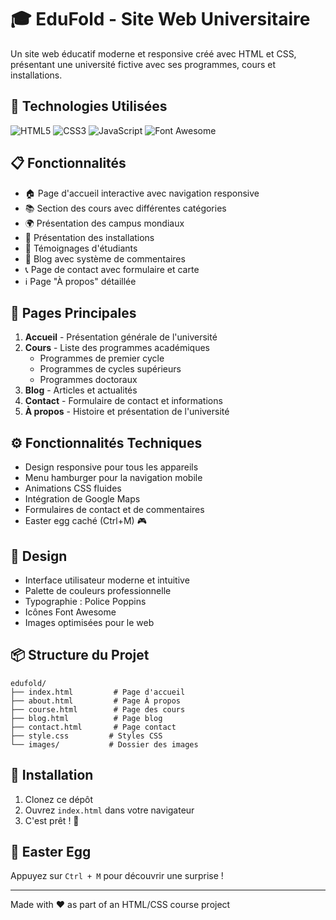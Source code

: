 # 🎓 EduFold - Site Web Universitaire

Un site web éducatif moderne et responsive créé avec HTML et CSS, présentant une université fictive avec ses programmes, cours et installations.

## 🚀 Technologies Utilisées

![HTML5](https://img.shields.io/badge/HTML5-E34F26?style=for-the-badge&logo=html5&logoColor=white)
![CSS3](https://img.shields.io/badge/CSS3-1572B6?style=for-the-badge&logo=css3&logoColor=white)
![JavaScript](https://img.shields.io/badge/JavaScript-F7DF1E?style=for-the-badge&logo=javascript&logoColor=black)
![Font Awesome](https://img.shields.io/badge/Font_Awesome-339AF0?style=for-the-badge&logo=fontawesome&logoColor=white)

## 📋 Fonctionnalités

- 🏠 Page d'accueil interactive avec navigation responsive
- 📚 Section des cours avec différentes catégories
- 🌍 Présentation des campus mondiaux
- 🏫 Présentation des installations
- 👥 Témoignages d'étudiants
- 📝 Blog avec système de commentaires
- 📞 Page de contact avec formulaire et carte
- ℹ️ Page "À propos" détaillée

## 🎯 Pages Principales

1. **Accueil** - Présentation générale de l'université
2. **Cours** - Liste des programmes académiques
   - Programmes de premier cycle
   - Programmes de cycles supérieurs
   - Programmes doctoraux
3. **Blog** - Articles et actualités
4. **Contact** - Formulaire de contact et informations
5. **À propos** - Histoire et présentation de l'université

## ⚙️ Fonctionnalités Techniques

- Design responsive pour tous les appareils
- Menu hamburger pour la navigation mobile
- Animations CSS fluides
- Intégration de Google Maps
- Formulaires de contact et de commentaires
- Easter egg caché (Ctrl+M) 🎮

## 🎨 Design

- Interface utilisateur moderne et intuitive
- Palette de couleurs professionnelle
- Typographie : Police Poppins
- Icônes Font Awesome
- Images optimisées pour le web

## 📦 Structure du Projet

```
edufold/
├── index.html         # Page d'accueil
├── about.html         # Page À propos
├── course.html        # Page des cours
├── blog.html          # Page blog
├── contact.html       # Page contact
├── style.css         # Styles CSS
└── images/           # Dossier des images
```

## 🚀 Installation

1. Clonez ce dépôt
2. Ouvrez `index.html` dans votre navigateur
3. C'est prêt ! 🎉

## 🌟 Easter Egg

Appuyez sur `Ctrl + M` pour découvrir une surprise !

---

Made with ❤️ as part of an HTML/CSS course project